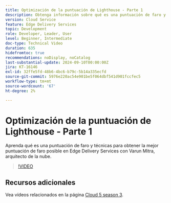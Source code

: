 ```yaml
---
title: Optimización de la puntuación de Lighthouse - Parte 1
description: Obtenga información sobre qué es una puntuación de faro y técnicas para obtener la mejor puntuación de faro posible en Edge Delivery Services.
version: Cloud Service
feature: Edge Delivery Services
topic: Development
role: Developer, Leader, User
level: Beginner, Intermediate
doc-type: Technical Video
duration: 635
hidefromtoc: true
recommendations: noDisplay, noCatalog
last-substantial-update: 2024-09-10T00:00:00Z
jira: KT-16146
exl-id: 32ffe5fd-48b6-4bc6-b79c-5b14a335ecfd
source-git-commit: 5976e220ac54e901be5f064dbf541d901fccfec5
workflow-type: tm+mt
source-wordcount: '67'
ht-degree: 2%

---
```


# Optimización de la puntuación de Lighthouse - Parte 1

Aprenda qué es una puntuación de faro y técnicas para obtener la mejor puntuación de faro posible en Edge Delivery Services con Varun Mitra, arquitecto de la nube.

>[!VIDEO](https://video.tv.adobe.com/v/3433378/?learn=on)

## Recursos adicionales

Vea vídeos relacionados en la página [Cloud 5 season 3](../cloud5-season-3.md).
